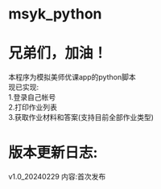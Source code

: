 # msyk_python
兄弟们，加油！
===
本程序为模拟美师优课app的python脚本<br>
现已实现:<br>
1.登录自己帐号<br>
2.打印作业列表<br>
3.获取作业材料和答案(支持目前全部作业类型)<br>

版本更新日志:<br>
===
v1.0_20240229
内容:首次发布
